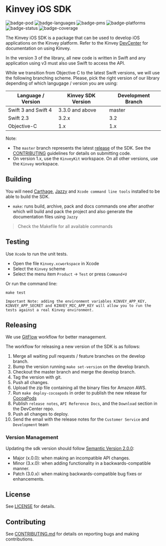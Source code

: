 # Kinvey iOS SDK

![badge-pod] ![badge-languages] ![badge-pms] ![badge-platforms] ![badge-status] ![badge-coverage]

The Kinvey iOS SDK is a package that can be used to develop iOS applications on the Kinvey platform.
Refer to the Kinvey [DevCenter](http://devcenter.kinvey.com/ios-v3.0) for documentation on using Kinvey.

In the version 3 of the library, all new code is written in Swift and any application using v3 must also use Swift to access the API.

While we transition from Objective C to the latest Swift versions, we will use the following branching scheme. Please, pick the right version of our library depending of which langugage / version you are using:

| Language / Version | Kinvey SDK Version | Development Branch |
| ------------------ | ------------------ | --------------- |
| Swift 3 and Swift 4 | 3.3.0 and above | master |
| Swift 2.3 | 3.2.x | 3.2 |
| Objective-C | 1.x | 1.x | 

Note: 
* The `master` branch represents the latest [release](https://devcenter.kinvey.com/ios-v3.0/downloads) of the SDK. See the [CONTRIBUTING](CONTRIBUTING.md) guidelines for details on submitting code.
* On version 1.x, use the `KinveyKit` workspace. On all other versions, use the `Kinvey` workspace.

## Building
You will need [Carthage](https://github.com/Carthage/Carthage), [Jazzy](https://github.com/realm/jazzy) and `Xcode command line tools` installed to be able to build the SDK.

* `make`: runs build, archive, pack and docs commands one after another which will build and pack the project and also generate the documentation files using `Jazzy`

> Check the Makefile for all available commands

## Testing

Use `Xcode` to run the unit tests.

* Open the file `Kinvey.xcworkspace` in Xcode
* Select the `Kinvey` scheme
* Select the menu item `Product` -> `Test` or press `Command+U`

Or run the command line:

`make test`

```
Important Note: adding the environment variables KINVEY_APP_KEY, KINVEY_APP_SECRET and KINVEY_MIC_APP_KEY will allow you to run the tests against a real Kinvey environment.
```

## Releasing
We use [GitFlow](https://www.atlassian.com/git/tutorials/comparing-workflows/gitflow-workflow) workflow for better management.

The workflow for releasing a new version of the SDK is as follows:

1. Merge all waiting pull requests / feature branches on the develop branch.
2. Bump the version running `make set-version` on the develop branch.
3. Checkout the master branch and merge the develop branch.
4. Tag the version with git.
5. Push all changes.
6. Upload the zip file containing all the binary files for Amazon AWS.
7. Run `make deploy-cocoapods` in order to publish the new release for [CocoaPods](https://cocoapods.org)
8. Publish `release notes`, `API Reference Docs`, and the `Download` section in the DevCenter repo.
9. Push all changes to deploy.
10. Send the email with the release notes for the `Customer Service` and `Development` team

### Version Management
Updating the sdk version should follow [Semantic Version 2.0.0](http://semver.org/):

* Major (x.0.0): when making an incompatible API changes.
* Minor (3.x.0): when adding functionality in a backwards-compatible manner.
* Patch (3.0.x): when making backwards-compatible bug fixes or enhancements.

## License
See [LICENSE](LICENSE) for details.

## Contributing
See [CONTRIBUTING.md](CONTRIBUTING.md) for details on reporting bugs and making contributions.

[badge-pod]: https://img.shields.io/cocoapods/v/Kinvey.svg?label=version
[badge-platforms]: https://img.shields.io/badge/platforms-macOS%20%7C%20iOS%20%7C%20watchOS%20%7C%20tvOS-lightgrey.svg
[badge-languages]: https://img.shields.io/badge/languages-Swift%20%7C%20ObjC-orange.svg
[badge-mit]: https://img.shields.io/badge/license-MIT-blue.svg
[badge-pms]: https://img.shields.io/badge/supports-CocoaPods%20%7C%20Carthage-green.svg
[badge-status]: https://travis-ci.org/Kinvey/swift-sdk.svg?branch=master
[badge-coverage]: https://codecov.io/gh/Kinvey/swift-sdk/graph/badge.svg
[badge-codebeat]: https://codebeat.co/badges/e1a944a5-3090-4d76-bfde-e408a6f97278
